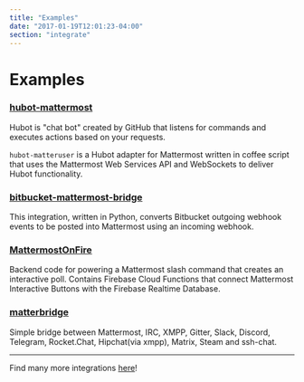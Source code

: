 ```yaml
---
title: "Examples"
date: "2017-01-19T12:01:23-04:00"
section: "integrate"
---
```


# Examples

### [hubot-mattermost](https://github.com/loafoe/hubot-matteruser)

Hubot is "chat bot" created by GitHub that listens for commands and executes actions based on your requests.

`hubot-matteruser` is a Hubot adapter for Mattermost written in coffee script that uses the Mattermost Web Services API and WebSockets to deliver Hubot functionality.

### [bitbucket-mattermost-bridge](https://github.com/danielkappelle/bitbucket-mattermost-bridge)

This integration, written in Python, converts Bitbucket outgoing webhook events to be posted into Mattermost using an incoming webhook.


### [MattermostOnFire](https://github.com/jedfonner/MattermostOnFire)

Backend code for powering a Mattermost slash command that creates an interactive poll. Contains Firebase Cloud Functions that connect Mattermost Interactive Buttons with the Firebase Realtime Database.

### [matterbridge](https://github.com/42wim/matterbridge)

Simple bridge between Mattermost, IRC, XMPP, Gitter, Slack, Discord, Telegram, Rocket.Chat, Hipchat(via xmpp), Matrix, Steam and ssh-chat.

---

Find many more integrations <a target="_blank" href="https://about.mattermost.com/community-applications/">here</a>!
